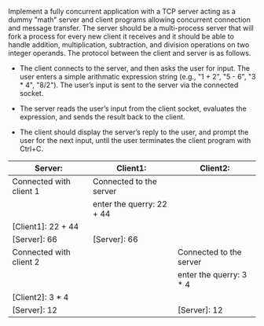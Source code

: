 Implement a fully concurrent application with a TCP server acting as a dummy "math" server
and client programs allowing concurrent connection and message transfer. The server should be a
multi-process server that will fork a process for every new client it receives and it should be able
to handle addition, multiplication, subtraction, and division operations on two integer operands.
The protocol between the client and server is as follows.

- The client connects to the server, and then asks the user for input. The user enters a simple
arithmatic expression string (e.g., "1 + 2", "5 - 6", "3 * 4", "8/2"). The user’s input is sent
to the server via the connected socket.

- The server reads the user’s input from the client socket, evaluates the expression, and sends
the result back to the client.

- The client should display the server’s reply to the user, and prompt the user for the next
input, until the user terminates the client program with Ctrl+C.

| Server:                 | Client1:                  | Client2:                |
|-------------------------|---------------------------|-------------------------|
| Connected with client 1 | Connected to the server   |                         |
|                         | enter the querry: 22 + 44 |                         |
| [Client1]: 22 + 44      |                           |                         |
| [Server]: 66            | [Server]: 66              |                         |
| Connected with client 2 |                           | Connected to the server |
|                         |                           | enter the querry: 3 * 4 |
| [Client2]: 3 * 4        |                           |                         |
| [Server]: 12            |                           | [Server]: 12            |

